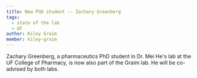 ```yaml
---
title: New PhD student -- Zachary Greenberg
tags: 
  - state of the lab
  - UF
author: Kiley Graim
member: kiley-graim
---
```



Zachary Greenberg, a pharmaceutics PhD student in Dr. Mei He's lab at the UF College of Pharmacy, is now also part of the Graim lab. He will be co-advised by both labs.  
